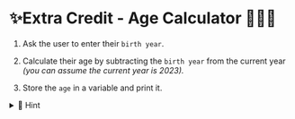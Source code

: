 # ✨Extra Credit - Age Calculator 👨🏽‍💻

1. Ask the user to enter their ``birth year``.

2. Calculate their age by subtracting the ``birth year`` from the current year _(you can assume the current year is 2023)._
3. Store the ``age`` in a variable and print it.

<details>

<summary> 👀 Hint </summary>

````py
birth_year = int(input("Enter your birth year: ")) 
# explain what this line does?

current_year = 
age = current_year - birth_year
print("")
````

  
</details>
